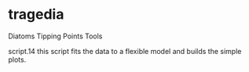 # tragedia
Diatoms Tipping Points Tools

script.14	this script fits the data to a flexible model and builds the simple plots.
